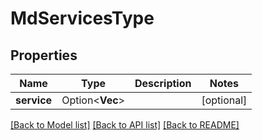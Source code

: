 # MdServicesType

## Properties

Name | Type | Description | Notes
------------ | ------------- | ------------- | -------------
**service** | Option<**Vec<i32>**> |  | [optional]

[[Back to Model list]](../README.md#documentation-for-models) [[Back to API list]](../README.md#documentation-for-api-endpoints) [[Back to README]](../README.md)


